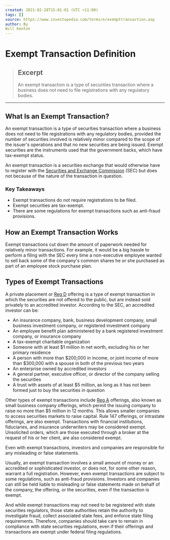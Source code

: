 ```yaml
---
created: 2021-02-28T15:01:01 (UTC +11:00)
tags: []
source: https://www.investopedia.com/terms/e/exempttransaction.asp
author: By
Will Kenton
---
```


# Exempt Transaction Definition

> ## Excerpt
> An exempt transaction is a type of securities transaction where a business does not need to file registrations with any regulatory bodies.

---
## What Is an Exempt Transaction?

An exempt transaction is a type of securities transaction where a business does not need to file registrations with any regulatory bodies, provided the number of securities involved is relatively minor compared to the scope of the issuer's operations and that no new securities are being issued. Exempt securities are the instruments used that the government backs, which have tax-exempt status.

An exempt transaction is a securities exchange that would otherwise have to register with the [Securities and Exchange Commission](https://www.investopedia.com/terms/s/sec.asp) (SEC) but does not because of the nature of the transaction in question.

### Key Takeaways

-   Exempt transactions do not require registrations to be filed.
-   Exempt securities are tax-exempt.
-   There are some regulations for exempt transactions such as anti-fraud provisions.

## How an Exempt Transaction Works

Exempt transactions cut down the amount of paperwork needed for relatively minor transactions. For example, it would be a big hassle to perform a filing with the SEC every time a non-executive employee wanted to sell back some of the company's common shares he or she purchased as part of an employee stock purchase plan.

## Types of Exempt Transactions

A private placement or [Reg D](https://www.investopedia.com/terms/r/regulationd.asp) offering is a type of exempt transaction in which the securities are not offered to the public, but are instead sold privately to an accredited investor. According to the SEC, an accredited investor can be:

-   An insurance company, bank, business development company, small business investment company, or registered investment company
-   An employee benefit plan administered by a bank registered investment company, or insurance company
-   A tax-exempt charitable organization
-   Someone with at least $1 million in net worth, excluding his or her primary residence
-   A person with more than $200,000 in income, or joint income of more than $300,000 with a spouse in both of the previous two years
-   An enterprise owned by accredited investors
-   A general partner, executive officer, or director of the company selling the securities
-   A trust with assets of at least $5 million, as long as it has not been formed just to buy the securities in question

Other types of exempt transactions include [Reg A](https://www.investopedia.com/terms/r/regulationa.asp) offerings, also known as small business company offerings, which permit the issuing company to raise no more than $5 million in 12 months. This allows smaller companies to access securities markets to raise capital. Rule 147 offerings, or intrastate offerings, are also exempt. Transactions with financial institutions, fiduciaries, and insurance underwriters may be considered exempt. Unsolicited orders, which are those executed through a broker at the request of his or her client, are also considered exempt.

Even with exempt transactions, investors and companies are responsible for any misleading or false statements.

Usually, an exempt transaction involves a small amount of money or an accredited or sophisticated investor, or does not, for some other reason, warrant a full registration. However, even exempt transactions are subject to some regulations, such as anti-fraud provisions. Investors and companies can still be held liable to misleading or false statements made on behalf of the company, the offering, or the securities, even if the transaction is exempt.

And while exempt transactions may not need to be registered with state securities regulators, those state authorities retain the authority to investigate fraud, collect associated state fees, and enforce state filing requirements. Therefore, companies should take care to remain in compliance with state securities regulations, even if their offerings and transactions are exempt under federal filing regulations.
